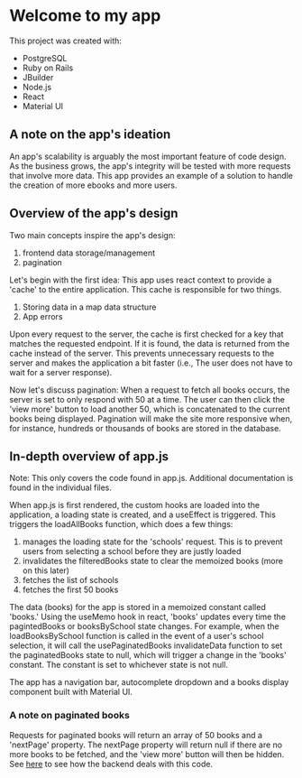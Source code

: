# Welcome to my app

This project was created with:
 - PostgreSQL
 - Ruby on Rails
 - JBuilder
 - Node.js
 - React
 - Material UI


## A note on the app's ideation

An app's scalability is arguably the most important feature of code design. As the business grows, the app's integrity will be tested
with more requests that involve more data. 
This app provides an example of a solution to handle the creation of more ebooks and more users.


## Overview of the app's design

Two main concepts inspire the app's design:
1. frontend data storage/management
2. pagination

Let's begin with the first idea:
This app uses react context to provide a 'cache' to the entire application. This cache is responsible for two things.
1. Storing data in a map data structure
2. App errors

Upon every request to the server, the cache is first checked for a key that matches the requested endpoint. If it is found, the
data is returned from the cache instead of the server. This prevents unnecessary requests to the server and makes the application 
a bit faster (i.e., The user does not have to wait for a server response).

Now let's discuss pagination:
When a request to fetch all books occurs, the server is set to only respond with 50 at a time. The user can then click the 'view more' button to
load another 50, which is concatenated to the current books being displayed.
Pagination will make the site more responsive when, for instance, hundreds or thousands of books are stored in the database.


## In-depth overview of app.js

Note: This only covers the code found in app.js. Additional documentation is found in the individual files.

When app.js is first rendered, the custom hooks are loaded into the application, a loading state is created, and a useEffect is triggered. This triggers the loadAllBooks function, which does a few things:
1. manages the loading state for the 'schools' request. This is to prevent users from selecting a school before they are justly loaded
2. invalidates the filteredBooks state to clear the memoized books (more on this later)
3. fetches the list of schools
4. fetches the first 50 books

The data (books) for the app is stored in a memoized constant called 'books.' Using the useMemo hook in react, 'books' updates every time the pagintedBooks or booksBySchool state changes. For example, when the loadBooksBySchool function is called in the event of a user's school selection, it will call the usePaginatedBooks invalidateData function to set 
the paginatedBooks state to null, which will trigger a change in the 'books' constant. The constant is set to whichever state is not null.

The app has a navigation bar, autocomplete dropdown and a books display component built with Material UI. 


### A note on paginated books

Requests for paginated books will return an array of 50 books and a 'nextPage' property. The nextPage property will return null if there are no more books to be fetched, and the 'view more' button will then be hidden. See [here](../backend/app/controllers/api/books_controller.rb) to see how the backend deals with this code. 

